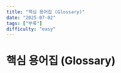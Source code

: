 ```yaml
---
title: "핵심 용어집 (Glossary)"
date: "2025-07-02"
tags: ["부록"]
difficulty: "easy"
---
```


# 핵심 용어집 (Glossary)
